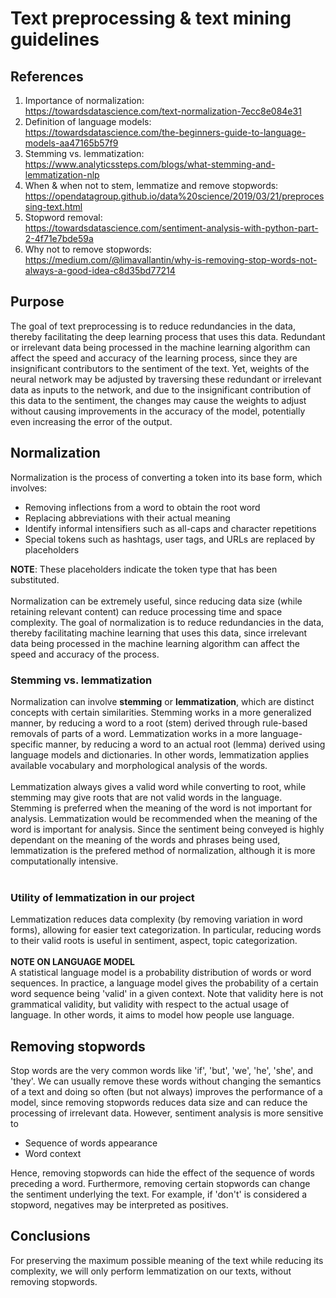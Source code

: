 # Text preprocessing & text mining guidelines
## References
1. Importance of normalization:<br>https://towardsdatascience.com/text-normalization-7ecc8e084e31
2. Definition of language models:<br>https://towardsdatascience.com/the-beginners-guide-to-language-models-aa47165b57f9
3. Stemming vs. lemmatization:<br>https://www.analyticssteps.com/blogs/what-stemming-and-lemmatization-nlp
4. When & when not to stem, lemmatize and remove stopwords:<br>https://opendatagroup.github.io/data%20science/2019/03/21/preprocessing-text.html
5. Stopword removal:<br>https://towardsdatascience.com/sentiment-analysis-with-python-part-2-4f71e7bde59a
6. Why not to remove stopwords:<br>https://medium.com/@limavallantin/why-is-removing-stop-words-not-always-a-good-idea-c8d35bd77214

## Purpose
The goal of text preprocessing is to reduce redundancies in the data, thereby facilitating the deep learning process that uses this data. Redundant or irrelevant data being processed in the machine learning algorithm can affect the speed and accuracy of the learning process, since they are insignificant contributors to the sentiment of the text. Yet, weights of the neural network may be adjusted by traversing these redundant or irrelevant data as inputs to the network, and due to the insignificant contribution of this data to the sentiment, the changes may cause the weights to adjust without causing improvements in the accuracy of the model, potentially even increasing the error of the output.

## Normalization
Normalization is the process of converting a token into its base form, which involves:
- Removing inflections from a word to obtain the root word
- Replacing abbreviations with their actual meaning
- Identify informal intensifiers such as all-caps and character repetitions
- Special tokens such as hashtags, user tags, and URLs are replaced by placeholders

**NOTE**: These placeholders indicate the token type that has been substituted.
<br><br>
Normalization can be extremely useful, since reducing data size (while retaining relevant content) can reduce processing time and space complexity. The goal of normalization is to reduce redundancies in the data, thereby facilitating machine learning that uses this data, since irrelevant data being processed in the machine learning algorithm can affect the speed and accuracy of the process.


### Stemming vs. lemmatization
Normalization can involve **stemming** or **lemmatization**, which are distinct concepts with certain similarities. Stemming works in a more generalized manner, by reducing a word to a root (stem) derived through rule-based removals of parts of a word. Lemmatization works in a more language-specific manner, by reducing a word to an actual root (lemma) derived using language models and dictionaries. In other words, lemmatization applies available vocabulary and morphological analysis of the words.
<br><br>
Lemmatization always gives a valid word while converting to root, while stemming may give roots that are not valid words in the language. Stemming is preferred when the meaning of the word is not important for analysis. Lemmatization would be recommended when the meaning of the word is important for analysis. Since the sentiment being conveyed is highly dependant on the meaning of the words and phrases being used, lemmatization is the prefered method of normalization, although it is more computationally intensive.
<br><br>
### Utility of lemmatization in our project
Lemmatization reduces data complexity (by removing variation in word forms), allowing for easier text categorization. In particular, reducing words to their valid roots is useful in sentiment, aspect, topic categorization.
<br><br>
**NOTE ON LANGUAGE MODEL**<br>
A statistical language model is a probability distribution of words or word sequences. In practice, a language model gives the probability of a certain word sequence being 'valid' in a given context. Note that validity here is not grammatical validity, but validity with respect to the actual usage of language. In other words, it aims to model how people use language.

## Removing stopwords
Stop words are the very common words like 'if', 'but', 'we', 'he', 'she', and 'they'. We can usually remove these words without changing the semantics of a text and doing so often (but not always) improves the performance of a model, since removing stopwords reduces data size and can reduce the processing of irrelevant data. However, sentiment analysis is more sensitive to
- Sequence of words appearance
- Word context

Hence, removing stopwords can hide the effect of the sequence of words preceding a word. Furthermore, removing certain stopwords can change the sentiment underlying the text. For example, if 'don't' is considered a stopword, negatives may be interpreted as positives.

## Conclusions
For preserving the maximum possible meaning of the text while reducing its complexity, we will only perform lemmatization on our texts, without removing stopwords.
